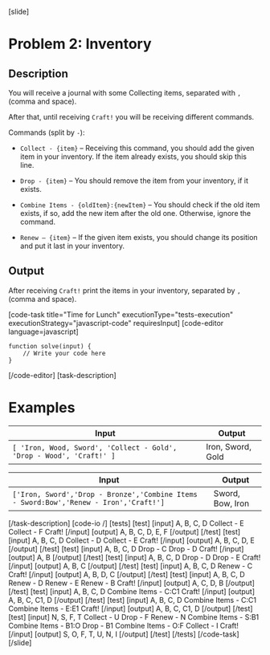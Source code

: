 [slide]
# Problem 2: Inventory
## Description
You will receive a journal with some Collecting items, separated with `, ` (comma and space). 

After that, until receiving `Craft!` you will be receiving different commands. 

Commands (split by ` - `):

* `Collect - {item}` – Receiving this command, you should add the given item in your inventory.
If the item already exists, you should skip this line.

* `Drop - {item}` – You should remove the item from your inventory, if it exists.

* `Combine Items - {oldItem}:{newItem}` – You should check if the old item exists, if so, add the new item after the old one. Otherwise, ignore the command.

* `Renew – {item}` – If the given item exists, you should change its position and put it last in your inventory.

## Output
After receiving `Craft!` print the items in your inventory, separated by `, ` (comma and space).

[code-task title="Time for Lunch" executionType="tests-execution" executionStrategy="javascript-code" requiresInput]
[code-editor language=javascript]
```
function solve(input) {
	// Write your code here
}
```
[/code-editor]
[task-description]

# Examples
| **Input** | **Output** |
| --- | --- |
|`[ 'Iron, Wood, Sword', 'Collect - Gold', 'Drop - Wood', 'Craft!' ]`| Iron, Sword, Gold |

| **Input** | **Output** |
| --- | --- |
|`['Iron, Sword','Drop - Bronze','Combine Items - Sword:Bow','Renew - Iron','Craft!']`| Sword, Bow, Iron|


[/task-description]
[code-io /]
[tests]
[test]
[input]
A, B, C, D
Collect \- E
Collect \- F
Craft\!
[/input]
[output]
A, B, C, D, E, F
[/output]
[/test]
[test]
[input]
A, B, C, D
Collect \- D
Collect \- E
Craft\!
[/input]
[output]
A, B, C, D, E
[/output]
[/test]
[test]
[input]
A, B, C, D
Drop \- C
Drop \- D
Craft\!
[/input]
[output]
A, B
[/output]
[/test]
[test]
[input]
A, B, C, D
Drop \- D
Drop \- E
Craft\!
[/input]
[output]
A, B, C
[/output]
[/test]
[test]
[input]
A, B, C, D
Renew \- C
Craft\!
[/input]
[output]
A, B, D, C
[/output]
[/test]
[test]
[input]
A, B, C, D
Renew \- D
Renew \- E
Renew \- B
Craft\!
[/input]
[output]
A, C, D, B
[/output]
[/test]
[test]
[input]
A, B, C, D
Combine Items \- C:C1
Craft!
[/input]
[output]
A, B, C, C1, D
[/output]
[/test]
[test]
[input]
A, B, C, D
Combine Items \- C:C1
Combine Items \- E:E1
Craft\!
[/input]
[output]
A, B, C, C1, D
[/output]
[/test]
[test]
[input]
N, S, F, T
Collect \- U
Drop \- F
Renew \- N
Combine Items \- S:B1
Combine Items \- B1:O
Drop \- B1
Combine Items \- O:F
Collect \- I
Craft\!
[/input]
[output]
S, O, F, T, U, N, I
[/output]
[/test]
[/tests]
[/code-task]
[/slide]